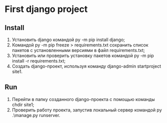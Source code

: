 # First django project

## Install
1) Установить django командой py -m pip install django;
2) Командой py -m pip freeze > requirements.txt сохранить список пакетов с установленными версиями в файл requirements.txt;
3) Установить или проверить установку пакетов командой py -m pip install -r requirements.txt;
4) Создать django-проект, используя команду django-admin startproject site1.
## Run
1) Перейти в папку созданного django-проекта с помощью команды chdir site1;
2) Проверить работу проекта, запустив локальный сервер командой py .\manage.py runserver.